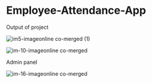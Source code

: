 # Employee-Attendance-App

Output of project

![im5-imageonline co-merged (1)](https://github.com/user-attachments/assets/afe54c69-0498-4cb4-b88d-e293a26b75aa)

![im-10-imageonline co-merged](https://github.com/user-attachments/assets/ee78a528-a7e4-4831-8cf2-0524a0b77fcc)

Admin panel

![im-16-imageonline co-merged](https://github.com/user-attachments/assets/bc2acd86-d2be-40e1-a314-c87fd505d093)



